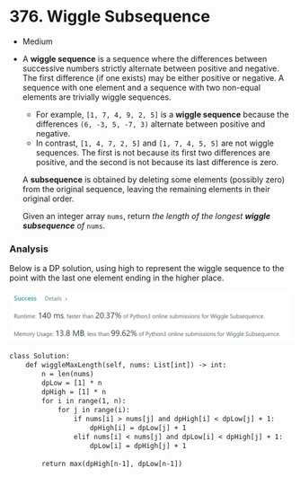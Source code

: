 # 376. Wiggle Subsequence

* Medium
*   A **wiggle sequence** is a sequence where the differences between successive numbers strictly alternate between positive and negative. The first difference (if one exists) may be either positive or negative. A sequence with one element and a sequence with two non-equal elements are trivially wiggle sequences.

    * For example, `[1, 7, 4, 9, 2, 5]` is a **wiggle sequence** because the differences `(6, -3, 5, -7, 3)` alternate between positive and negative.
    * In contrast, `[1, 4, 7, 2, 5]` and `[1, 7, 4, 5, 5]` are not wiggle sequences. The first is not because its first two differences are positive, and the second is not because its last difference is zero.

    A **subsequence** is obtained by deleting some elements (possibly zero) from the original sequence, leaving the remaining elements in their original order.

    Given an integer array `nums`, return _the length of the longest **wiggle subsequence** of_ `nums`.

    &#x20;

### Analysis&#x20;

Below is a DP solution, using high to represent the wiggle sequence to the point with the last one element ending in the higher place.&#x20;

![](<../.gitbook/assets/image (30) (1).png>)

```
class Solution:
    def wiggleMaxLength(self, nums: List[int]) -> int:
        n = len(nums)
        dpLow = [1] * n
        dpHigh = [1] * n
        for i in range(1, n):
            for j in range(i):
                if nums[i] > nums[j] and dpHigh[i] < dpLow[j] + 1:
                    dpHigh[i] = dpLow[j] + 1
                elif nums[i] < nums[j] and dpLow[i] < dpHigh[j] + 1:
                    dpLow[i] = dpHigh[j] + 1
        
        return max(dpHigh[n-1], dpLow[n-1])
    
```
